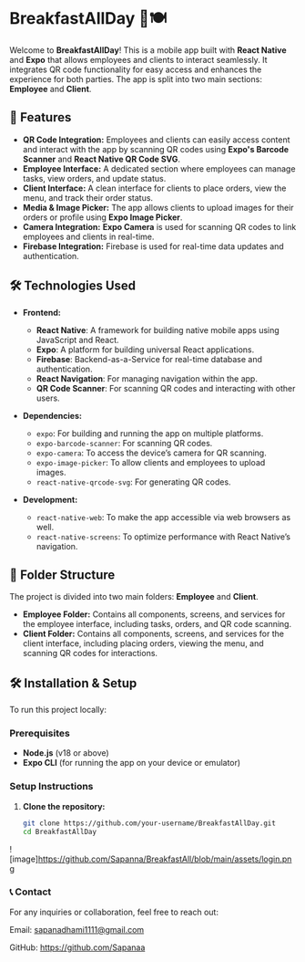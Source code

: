 # BreakfastAllDay 🍳🍽️

Welcome to **BreakfastAllDay**! This is a mobile app built with **React Native** and **Expo** that allows employees and clients to interact seamlessly. It integrates QR code functionality for easy access and enhances the experience for both parties. The app is split into two main sections: **Employee** and **Client**.

## 🚀 Features

- **QR Code Integration:** Employees and clients can easily access content and interact with the app by scanning QR codes using **Expo's Barcode Scanner** and **React Native QR Code SVG**.
- **Employee Interface:** A dedicated section where employees can manage tasks, view orders, and update status.
- **Client Interface:** A clean interface for clients to place orders, view the menu, and track their order status.
- **Media & Image Picker:** The app allows clients to upload images for their orders or profile using **Expo Image Picker**.
- **Camera Integration:** **Expo Camera** is used for scanning QR codes to link employees and clients in real-time.
- **Firebase Integration:** Firebase is used for real-time data updates and authentication.

## 🛠 Technologies Used

- **Frontend:**
  - **React Native**: A framework for building native mobile apps using JavaScript and React.
  - **Expo**: A platform for building universal React applications.
  - **Firebase**: Backend-as-a-Service for real-time database and authentication.
  - **React Navigation**: For managing navigation within the app.
  - **QR Code Scanner**: For scanning QR codes and interacting with other users.
  
- **Dependencies:**
  - `expo`: For building and running the app on multiple platforms.
  - `expo-barcode-scanner`: For scanning QR codes.
  - `expo-camera`: To access the device’s camera for QR scanning.
  - `expo-image-picker`: To allow clients and employees to upload images.
  - `react-native-qrcode-svg`: For generating QR codes.
  
- **Development:**
  - `react-native-web`: To make the app accessible via web browsers as well.
  - `react-native-screens`: To optimize performance with React Native’s navigation.

## 📁 Folder Structure

The project is divided into two main folders: **Employee** and **Client**.



- **Employee Folder:** Contains all components, screens, and services for the employee interface, including tasks, orders, and QR code scanning.
- **Client Folder:** Contains all components, screens, and services for the client interface, including placing orders, viewing the menu, and scanning QR codes for interactions.

## 🛠 Installation & Setup

To run this project locally:

### Prerequisites
- **Node.js** (v18 or above)
- **Expo CLI** (for running the app on your device or emulator)

### Setup Instructions

1. **Clone the repository:**

   ```bash
   git clone https://github.com/your-username/BreakfastAllDay.git
   cd BreakfastAllDay

![image]https://github.com/Sapanna/BreakfastAll/blob/main/assets/login.png

### 📞 Contact
For any inquiries or collaboration, feel free to reach out:

Email: sapanadhami1111@gmail.com

GitHub: https://github.com/Sapanaa



